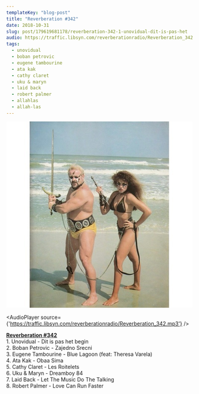 ```yaml
---
templateKey: "blog-post"
title: "Reverberation #342"
date: 2018-10-31
slug: post/179619681178/reverberation-342-1-unovidual-dit-is-pas-het
audio: https://traffic.libsyn.com/reverberationradio/Reverberation_342.mp3
tags:
  - unovidual
  - boban petrovic
  - eugene tambourine
  - ata kak
  - cathy claret
  - uku & maryn
  - laid back
  - robert palmer
  - allahlas
  - allah-las
---
```


![Reverberation #342](../images/dda8270d4bc44aa11dbe677ed6dbf5f43bef3d5fca7185bceb8db7177d57fc6d.jpg)

<AudioPlayer source={'https://traffic.libsyn.com/reverberationradio/Reverberation_342.mp3'} />

<p><b><a href="https://traffic.libsyn.com/reverberationradio/Reverberation_342.mp3">Reverberation #342</a></b><br />1. Unovidual - Dit is pas het begin<br />2. Boban Petrovic - Zajedno Srecni<br />3. Eugene Tambourine - Blue Lagoon (feat: Theresa Varela)<br />4. Ata Kak - Obaa Sima<br />5. Cathy Claret - Les Roitelets<br />6. Uku &amp; Maryn - Dreamboy 84<br />7. Laid Back - Let The Music Do The Talking<br />8. Robert Palmer - Love Can Run Faster<br /></p>
